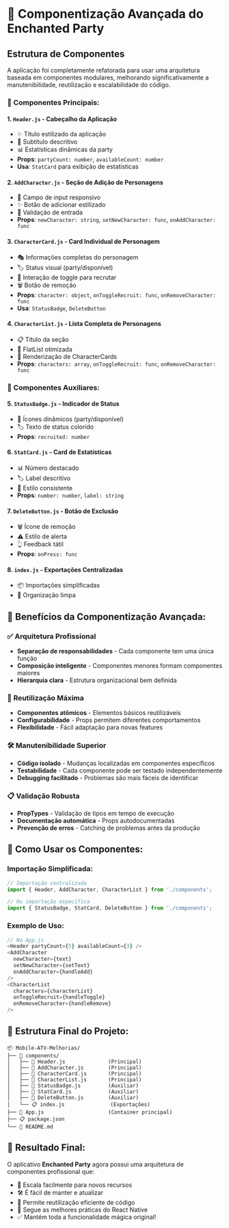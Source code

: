 # 🧩 Componentização Avançada do Enchanted Party

## Estrutura de Componentes

A aplicação foi completamente refatorada para usar uma arquitetura baseada em componentes modulares, melhorando significativamente a manutenibilidade, reutilização e escalabilidade do código.

### 📁 Componentes Principais:

#### 1. **`Header.js`** - Cabeçalho da Aplicação
   - ✨ Título estilizado da aplicação
   - 📝 Subtítulo descritivo
   - 📊 Estatísticas dinâmicas da party
   - **Props**: `partyCount: number`, `availableCount: number`
   - **Usa**: `StatCard` para exibição de estatísticas

#### 2. **`AddCharacter.js`** - Seção de Adição de Personagens
   - 📝 Campo de input responsivo
   - ✨ Botão de adicionar estilizado
   - 🎯 Validação de entrada
   - **Props**: `newCharacter: string`, `setNewCharacter: func`, `onAddCharacter: func`

#### 3. **`CharacterCard.js`** - Card Individual de Personagem
   - 🎭 Informações completas do personagem
   - 🏷️ Status visual (party/disponível)
   - 🔄 Interação de toggle para recrutar
   - 🗑️ Botão de remoção
   - **Props**: `character: object`, `onToggleRecruit: func`, `onRemoveCharacter: func`
   - **Usa**: `StatusBadge`, `DeleteButton`

#### 4. **`CharacterList.js`** - Lista Completa de Personagens
   - 📋 Título da seção
   - 📱 FlatList otimizada
   - 🎨 Renderização de CharacterCards
   - **Props**: `characters: array`, `onToggleRecruit: func`, `onRemoveCharacter: func`

### 🔧 Componentes Auxiliares:

#### 5. **`StatusBadge.js`** - Indicador de Status
   - 🎉 Ícones dinâmicos (party/disponível)
   - 🏷️ Texto de status colorido
   - **Props**: `recruited: number`

#### 6. **`StatCard.js`** - Card de Estatísticas
   - 📊 Número destacado
   - 🏷️ Label descritivo
   - 🎨 Estilo consistente
   - **Props**: `number: number`, `label: string`

#### 7. **`DeleteButton.js`** - Botão de Exclusão
   - 🗑️ Ícone de remoção
   - ⚠️ Estilo de alerta
   - 👆 Feedback tátil
   - **Props**: `onPress: func`

#### 8. **`index.js`** - Exportações Centralizadas
   - 📦 Importações simplificadas
   - 🎯 Organização limpa

## 🚀 Benefícios da Componentização Avançada:

### ✅ **Arquitetura Profissional**
- **Separação de responsabilidades** - Cada componente tem uma única função
- **Composição inteligente** - Componentes menores formam componentes maiores
- **Hierarquia clara** - Estrutura organizacional bem definida

### 🔄 **Reutilização Máxima**
- **Componentes atômicos** - Elementos básicos reutilizáveis
- **Configurabilidade** - Props permitem diferentes comportamentos
- **Flexibilidade** - Fácil adaptação para novas features

### 🛠️ **Manutenibilidade Superior**
- **Código isolado** - Mudanças localizadas em componentes específicos
- **Testabilidade** - Cada componente pode ser testado independentemente
- **Debugging facilitado** - Problemas são mais fáceis de identificar

### 📋 **Validação Robusta**
- **PropTypes** - Validação de tipos em tempo de execução
- **Documentação automática** - Props autodocumentadas
- **Prevenção de erros** - Catching de problemas antes da produção

## 🎯 **Como Usar os Componentes:**

### Importação Simplificada:
```javascript
// Importação centralizada
import { Header, AddCharacter, CharacterList } from './components';

// Ou importação específica
import { StatusBadge, StatCard, DeleteButton } from './components';
```

### Exemplo de Uso:
```javascript
// No App.js
<Header partyCount={5} availableCount={3} />
<AddCharacter 
  newCharacter={text}
  setNewCharacter={setText}
  onAddCharacter={handleAdd}
/>
<CharacterList 
  characters={characterList}
  onToggleRecruit={handleToggle}
  onRemoveCharacter={handleRemove}
/>
```

## 📁 **Estrutura Final do Projeto:**

```
📦 Mobile-ATV-Melhorias/
├── 📁 components/
│   ├── 🧩 Header.js              (Principal)
│   ├── 🧩 AddCharacter.js        (Principal)
│   ├── 🧩 CharacterCard.js       (Principal)
│   ├── 🧩 CharacterList.js       (Principal)
│   ├── 🔧 StatusBadge.js         (Auxiliar)
│   ├── 🔧 StatCard.js            (Auxiliar)
│   ├── 🔧 DeleteButton.js        (Auxiliar)
│   └── 📋 index.js               (Exportações)
├── 📱 App.js                     (Container principal)
├── 📋 package.json
└── 📄 README.md
```

## 🎉 **Resultado Final:**

O aplicativo **Enchanted Party** agora possui uma arquitetura de componentes profissional que:
- 🚀 Escala facilmente para novos recursos
- 🛠️ É fácil de manter e atualizar
- 🔄 Permite reutilização eficiente de código
- 🎯 Segue as melhores práticas do React Native
- ✅ Mantém toda a funcionalidade mágica original!